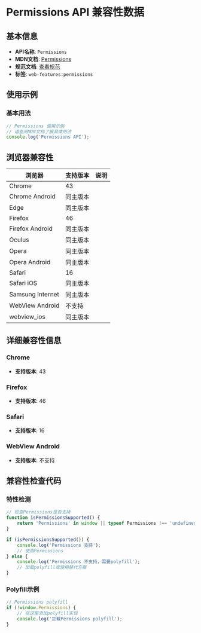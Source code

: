 # Permissions API 兼容性数据

## 基本信息

- **API名称**: `Permissions`
- **MDN文档**: [Permissions](https://developer.mozilla.org/docs/Web/API/Permissions)
- **规范文档**: [查看规范](https://w3c.github.io/permissions/#permissions-interface)
- **标签**: `web-features:permissions`

## 使用示例

### 基本用法

```javascript
// Permissions 使用示例
// 请查阅MDN文档了解具体用法
console.log('Permissions API');
```

## 浏览器兼容性

| 浏览器 | 支持版本 | 说明 |
|--------|----------|------|
| Chrome | 43 |  |
| Chrome Android | 同主版本 |  |
| Edge | 同主版本 |  |
| Firefox | 46 |  |
| Firefox Android | 同主版本 |  |
| Oculus | 同主版本 |  |
| Opera | 同主版本 |  |
| Opera Android | 同主版本 |  |
| Safari | 16 |  |
| Safari iOS | 同主版本 |  |
| Samsung Internet | 同主版本 |  |
| WebView Android | 不支持 |  |
| webview_ios | 同主版本 |  |

## 详细兼容性信息

### Chrome

- **支持版本**: 43

### Firefox

- **支持版本**: 46

### Safari

- **支持版本**: 16

### WebView Android

- **支持版本**: 不支持

## 兼容性检查代码

### 特性检测

```javascript
// 检查Permissions是否支持
function isPermissionsSupported() {
    return 'Permissions' in window || typeof Permissions !== 'undefined';
}

if (isPermissionsSupported()) {
    console.log('Permissions 支持');
    // 使用Permissions
} else {
    console.log('Permissions 不支持，需要polyfill');
    // 加载polyfill或使用替代方案
}
```

### Polyfill示例

```javascript
// Permissions polyfill
if (!window.Permissions) {
    // 在这里添加polyfill实现
    console.log('加载Permissions polyfill');
}
```

